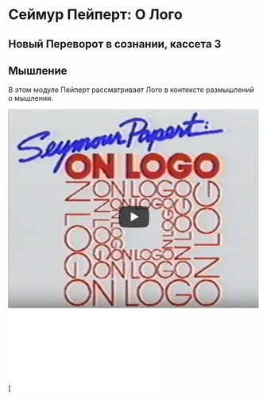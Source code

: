 # Сеймур Пейперт: О Лого
## Новый Переворот в сознании, кассета 3 
## Мышление

В этом модуле Пейперт рассматривает Лого в контексте размышлений о мышлении.

[![NM3](./images/spol_video.png)](https://youtu.be/A-WUKkPThss?autoplay=1)

[![Возврат на главную страницу](README.md)



